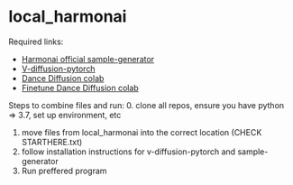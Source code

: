 # local_harmonai

Required links: 
<ul>
<li><a href="https://github.com/Harmonai-org/sample-generator">Harmonai official sample-generator</a></li>
<li><a href="https://github.com/crowsonkb/v-diffusion-pytorch">V-diffusion-pytorch</a></li>
<li><a href="https://colab.research.google.com/github/Harmonai-org/sample-generator/blob/main/Dance_Diffusion.ipynb">Dance Diffusion colab</a></li>
<li><a href="https://colab.research.google.com/github/Harmonai-org/sample-generator/blob/main/Finetune_Dance_Diffusion.ipynb">Finetune Dance Diffusion colab</a></li>
</ul>

Steps to combine files and run:
0. clone all repos, ensure you have python => 3.7, set up environment, etc
1. move files from local_harmonai into the correct location (CHECK STARTHERE.txt)
2. follow installation instructions for v-diffusion-pytorch and sample-generator</a>
3. Run preffered program 
